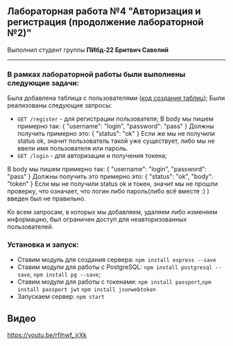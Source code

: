 ## Лабораторная работа №4 "Авторизация и регистрация (продолжение лабораторной №2)"

Выполнил студент группы **ПИбд-22 Бритвич Савелий**

******

### В рамках лабораторной работы были выполнены следующие задачи:
Была добавлена таблица с пользователями ([код создания таблиц](./configurations/tables.sql));
Были реализованы следующие запросы:
* `GET /register` - для регистрации пользователя;
В body мы пишем примерно так:
{
    "username": "login",
    "password": "pass"
}
Должны получить примерно это:
{
    "status": "ok"
}
Если же мы не получили status ok, значит пользователь такой уже существует, либо мы не ввели имя пользователя или пароль.
* `GET /login` - для авторизации и получения токена;

В body мы пишем примерно так:
{
    "username": "login",
    "password": "pass"
}
Должны получить это примерно это:
{
    "status": "ok",
    "body": "token"
}
Если мы не получили status ok и токен, значит мы не прошли проверку, что означает, что логин либо пароль(либо всё вместе :) ) введен был не правильно.

Ко всем запросам, в которых мы добавляем, удаляем либо изменяем информацию, был ограничен доступ для неавторизованных пользователей.

### Установка и запуск:
- Ставим модуль для создания сервера: `npm install express --save`
- Ставим модули для работы с PostgreSQL: `npm install postgresql --save`, `npm install pg --save`;
- Ставим модули для работы с токенами: `npm install passport`,`npm install passport jwt` `npm install jsonwebtoken`
- Запускаем сервер: `npm start`

## Видео
https://youtu.be/rfihwf_jrXk